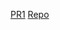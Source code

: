 [PR1](https://github.com/Mohammadnim123/linear-regression/pull/1)
[Repo](https://github.com/Mohammadnim123/linear-regression)